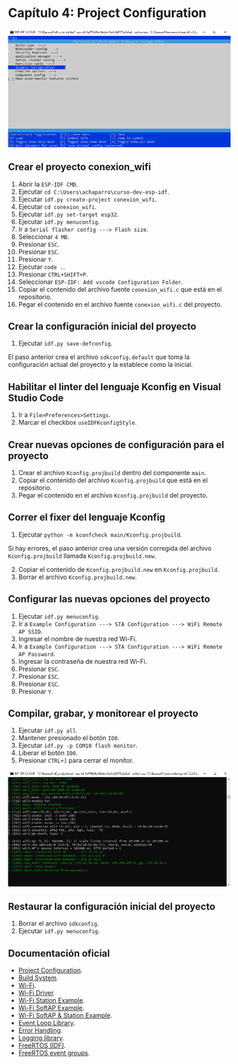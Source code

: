 # Capítulo 4: Project Configuration

![Example Configuration](example_configuration.png)

## Crear el proyecto **conexion_wifi**

1. Abrir la `ESP-IDF CMD`.
2. Ejecutar `cd C:\Users\achaparro\curso-dev-esp-idf`.
3. Ejecutar `idf.py create-project conexion_wifi`.
4. Ejecutar `cd conexion_wifi`.
5. Ejecutar `idf.py set-target esp32`.
6. Ejecutar `idf.py menuconfig`.
7. Ir a `Serial flasher config ---> Flash size`.
8. Seleccionar `4 MB`.
9. Presionar `ESC`.
10. Presionar `ESC`.
11. Presionar `Y`.
12. Ejecutar `code .`.
13. Presionar `CTRL+SHIFT+P`.
14. Seleccionar `ESP-IDF: Add vscode Configuration Folder`.
15. Copiar el contenido del archivo fuente `conexion_wifi.c` que está en el repositorio.
16. Pegar el contenido en el archivo fuente `conexion_wifi.c` del proyecto.

## Crear la configuración inicial del proyecto

1. Ejecutar `idf.py save-defconfig`.

El paso anterior crea el archivo `sdkconfig.default` que toma la configuración actual del proyecto y la establece como la inicial.

## Habilitar el linter del lenguaje Kconfig en Visual Studio Code

1. Ir a `File>Preferences>Settings`.
2. Marcar el checkbox `useIDFKconfigStyle`.

## Crear nuevas opciones de configuración para el proyecto

1. Crear el archivo `Kconfig.projbuild` dentro del componente `main`.
2. Copiar el contenido del archivo `Kconfig.projbuild` que está en el repositorio.
3. Pegar el contenido en el archivo `Kconfig.projbuild` del proyecto.

## Correr el fixer del lenguaje Kconfig

1. Ejecutar `python -m kconfcheck main/Kconfig.projbuild`.

Si hay errores, el paso anterior crea una versión corregida del archivo `Kconfig.projbuild` llamada `Kconfig.projbuild.new`.

2. Copiar el contenido de `Kconfig.projbuild.new` en `Kconfig.projbuild`.
3. Borrar el archivo `Kconfig.projbuild.new`.

## Configurar las nuevas opciones del proyecto

1. Ejecutar `idf.py menuconfig`.
2. Ir a `Example Configuration ---> STA Configuration ---> WiFi Remote AP SSID`.
3. Ingresar el nombre de nuestra red Wi-Fi.
4. Ir a `Example Configuration ---> STA Configuration ---> WiFi Remote AP Password`.
5. Ingresar la contraseña de nuestra red Wi-Fi.
6. Presionar `ESC`.
7. Presionar `ESC`.
8. Presionar `ESC`.
9. Presionar `Y`.

## Compilar, grabar, y monitorear el proyecto

1. Ejecutar `idf.py all`.
2. Mantener presionado el botón `IO0`.
3. Ejecutar `idf.py -p COM10 flash monitor`.
4. Liberar el botón `IO0`.
5. Presionar `CTRL+]` para cerrar el monitor.

![Monitor](monitor.png)

## Restaurar la configuración inicial del proyecto

1. Borrar el archivo `sdkconfig`.
2. Ejecutar `idf.py menuconfig`.

## Documentación oficial

- [Project Configuration](https://docs.espressif.com/projects/esp-idf/en/v5.2.2/esp32/api-reference/kconfig.html).
- [Build System](https://docs.espressif.com/projects/esp-idf/en/v5.2.2/esp32/api-guides/build-system.html).
- [Wi-Fi](https://docs.espressif.com/projects/esp-idf/en/v5.2.2/esp32/api-reference/network/esp_wifi.html).
- [Wi-Fi Driver](https://docs.espressif.com/projects/esp-idf/en/v5.2.2/esp32/api-guides/wifi.html).
- [Wi-Fi Station Example](https://github.com/espressif/esp-idf/tree/v5.2.2/examples/wifi/getting_started/station).
- [Wi-Fi SoftAP Example](https://github.com/espressif/esp-idf/tree/v5.2.2/examples/wifi/getting_started/softAP).
- [Wi-Fi SoftAP & Station Example](https://github.com/espressif/esp-idf/tree/v5.2.2/examples/wifi/softap_sta).
- [Event Loop Library](https://docs.espressif.com/projects/esp-idf/en/v5.2.2/esp32/api-reference/system/esp_event.html).
- [Error Handling](https://docs.espressif.com/projects/esp-idf/en/v5.2.2/esp32/api-guides/error-handling.html).
- [Logging library](https://docs.espressif.com/projects/esp-idf/en/v5.2.2/esp32/api-reference/system/log.html).
- [FreeRTOS (IDF)](https://docs.espressif.com/projects/esp-idf/en/v5.2.2/esp32/api-reference/system/freertos_idf.html).
- [FreeRTOS event groups](https://wap.freertos.org/Documentation/02-Kernel/02-Kernel-features/06-Event-groups).
